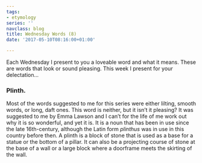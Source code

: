 ```yaml
---
tags:
- etymology
series: ''
navclass: blog
title: Wednesday Words (8)
date: '2017-05-10T08:16:00+01:00'

---
```

Each Wednesday I present to you a loveable word and what it means. These are words that look or sound pleasing. This week I present for your delectation...

### Plinth.
<!--more-->

Most of the words suggested to me for this series were either lilting, smooth words, or long, daft ones. This word is neither, but it isn’t it pleasing? It was suggested to me by Emma Lawson and I can’t for the life of me work out why it is so wonderful, and yet it is. It is a noun that has been in use since the late 16th-century, although the Latin form *plinthus* was in use in this country before then. A plinth is a block of stone that is used as a base for a statue or the bottom of a pillar. It can also be a projecting course of stone at the base of a wall or a large block where a doorframe meets the skirting of the wall.